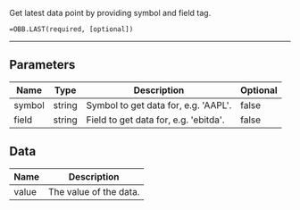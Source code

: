 <!-- markdownlint-disable MD041 -->

Get latest data point by providing symbol and field tag.

```excel wordwrap
=OBB.LAST(required, [optional])
```

---

## Parameters

| Name | Type | Description | Optional |
| ---- | ---- | ----------- | -------- |
| symbol | string | Symbol to get data for, e.g. 'AAPL'. | false |
| field | string | Field to get data for, e.g. 'ebitda'. | false |

## Data

| Name | Description |
| ---- | ----------- |
| value | The value of the data.  |

